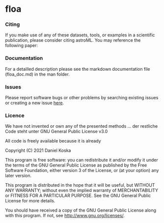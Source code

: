 # floa

### Citing
If you make use of any of these datasets, tools, or examples in a scientific publication, please consider citing astroML. You may reference the following paper:

### Documentation
For a detailled description please see the markdown documentation file (floa_doc.md) in the man folder.


### Issues
Please report software bugs or other problems by searching existing issues or creating a new issue [here](https://github.com/koda86/floa/issues).


### Licence
We have not invented or own any of the presented methods ... der restliche Code steht unter GNU General Public License v3.0

All code is freely available because it is already


  Copyright (C) 2021  Daniel Koska
  
  This program is free software: you can redistribute it and/or modify
  it under the terms of the GNU General Public License as published by
  the Free Software Foundation, either version 3 of the License, or
  (at your option) any later version.
  
  This program is distributed in the hope that it will be useful,
  but WITHOUT ANY WARRANTY; without even the implied warranty of
  MERCHANTABILITY or FITNESS FOR A PARTICULAR PURPOSE.  See the
  GNU General Public License for more details.
  
  You should have received a copy of the GNU General Public License
  along with this program.  If not, see <http://www.gnu.org/licenses/>.
